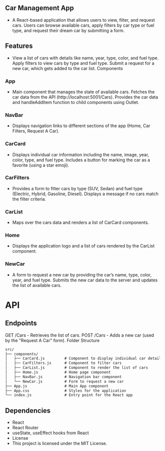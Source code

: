
##  Car Management App
- A React-based application that allows users to view, filter, and request cars. Users can browse available cars, apply filters by car type or fuel type, and request their dream car by submitting a form.

## Features

- View a list of cars with details like name, year, type, color, and fuel type.
Apply filters to view cars by type and fuel type.
Submit a request for a new car, which gets added to the car list.
Components

### App

- Main component that manages the state of available cars.
Fetches the car data from the API (http://localhost:5001/Cars).
Provides the car data and handleAddItem function to child components using Outlet.

### NavBar

- Displays navigation links to different sections of the app (Home, Car Filters, Request A Car).

### CarCard

- Displays individual car information including the name, image, year, color, type, and fuel type.
Includes a button for marking the car as a favorite (using a star emoji).

### CarFilters

- Provides a form to filter cars by type (SUV, Sedan) and fuel type (Electric, Hybrid, Gasoline, Diesel).
Displays a message if no cars match the filter criteria.

### CarList

- Maps over the cars data and renders a list of CarCard components.

### Home

- Displays the application logo and a list of cars rendered by the CarList component.

### NewCar

- A form to request a new car by providing the car’s name, type, color, year, and fuel type.
Submits the new car data to the server and updates the list of available cars.

# API

## Endpoints

GET /Cars - Retrieves the list of cars.
POST /Cars - Adds a new car (used by the "Request A Car" form).
Folder Structure

```txt
src/
├── components/
│   ├── CarCard.js         # Component to display individual car details
│   ├── CarFilters.js      # Component to filter cars
│   ├── CarList.js         # Component to render the list of cars
│   ├── Home.js            # Home page component
│   ├── NavBar.js          # Navigation bar component
│   └── NewCar.js          # Form to request a new car
├── App.js                 # Main App component
├── App.css                # Styles for the application
└── index.js               # Entry point for the React app 
```

## Dependencies
- React
- React Router
- useState, useEffect hooks from React
- License
- This project is licensed under the MIT License.
